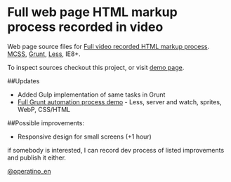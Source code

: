 Full web page HTML markup process recorded in video
==============

Web page source files for [Full video recorded HTML markup process](http://youtu.be/YzivmuO8Vzs). [MCSS](http://operatino.github.io/MCSS/en/), [Grunt](http://gruntjs.com/), [Less](http://lesscss.org), IE8+.

To inspect sources checkout this project, or visit [demo page](http://operatino.github.io/markup-process).

##Updates

* Added Gulp implementation of same tasks in Grunt
* [Full Grunt automation process demo](https://www.youtube.com/watch?v=gs7HB9gjfCs) - Less, server and watch, sprites, WebP, CSS/HTML

##Possible improvements:

* Responsive design for small screens (+1 hour)

if somebody is interested, I can record dev process of listed improvements and publish it either.

[@operatino_en](http://twitter.com/operatino_en)
